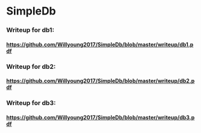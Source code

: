 # SimpleDb
### Writeup for db1: 
#### https://github.com/Willyoung2017/SimpleDb/blob/master/writeup/db1.pdf

### Writeup for db2:
#### https://github.com/Willyoung2017/SimpleDb/blob/master/writeup/db2.pdf

### Writeup for db3:
#### https://github.com/Willyoung2017/SimpleDb/blob/master/writeup/db3.pdf

